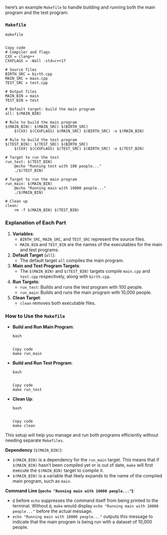  here’s an example `Makefile` to handle building and running both the main program and the test program:

### `Makefile`

```
makefile


Copy code
# Compiler and flags
CXX = clang++
CXXFLAGS = -Wall -std=c++17

# Source files
BIRTH_SRC = birth.cpp
MAIN_SRC = main.cpp
TEST_SRC = test.cpp

# Output files
MAIN_BIN = main
TEST_BIN = test

# Default target: build the main program
all: $(MAIN_BIN)

# Rule to build the main program
$(MAIN_BIN): $(MAIN_SRC) $(BIRTH_SRC)
	$(CXX) $(CXXFLAGS) $(MAIN_SRC) $(BIRTH_SRC) -o $(MAIN_BIN)

# Rule to build the test program
$(TEST_BIN): $(TEST_SRC) $(BIRTH_SRC)
	$(CXX) $(CXXFLAGS) $(TEST_SRC) $(BIRTH_SRC) -o $(TEST_BIN)

# Target to run the test
run_test: $(TEST_BIN)
	@echo "Running test with 100 people..."
	./$(TEST_BIN)

# Target to run the main program
run_main: $(MAIN_BIN)
	@echo "Running main with 10000 people..."
	./$(MAIN_BIN)

# Clean up
clean:
	rm -f $(MAIN_BIN) $(TEST_BIN)
```

### Explanation of Each Part

1. **Variables**:
   - `BIRTH_SRC`, `MAIN_SRC`, and `TEST_SRC` represent the source files.
   - `MAIN_BIN` and `TEST_BIN` are the names of the executables for the main and test programs.
2. **Default Target** (`all`):
   - The default target `all` compiles the main program.
3. **Main and Test Program Targets**:
   - The `$(MAIN_BIN)` and `$(TEST_BIN)` targets compile `main.cpp` and `test.cpp` respectively, along with `birth.cpp`.
4. **Run Targets**:
   - `run_test`: Builds and runs the test program with 100 people.
   - `run_main`: Builds and runs the main program with 10,000 people.
5. **Clean Target**:
   - `clean` removes both executable files.

### How to Use the `Makefile`

- **Build and Run Main Program**:

  ```
  bash
  
  
  Copy code
  make run_main
  ```

- **Build and Run Test Program**:

  ```
  bash
  
  
  Copy code
  make run_test
  ```

- **Clean Up**:

  ```
  bash
  
  
  Copy code
  make clean
  ```

This setup will help you manage and run both programs efficiently without needing separate `Makefiles`.



**Dependency** (`$(MAIN_BIN)`):

- `$(MAIN_BIN)` is a dependency for the `run_main` target. This means that if `$(MAIN_BIN)` hasn’t been compiled yet or is out of date, `make` will first execute the `$(MAIN_BIN)` target to compile it.
- `$(MAIN_BIN)` is a variable that likely expands to the name of the compiled main program, such as `main`.

**Command Line (`@echo "Running main with 10000 people..."`)**:

- `@` before `echo` suppresses the command itself from being printed to the terminal. Without `@`, `make` would display `echo "Running main with 10000 people..."` before the actual message.
- `echo "Running main with 10000 people..."` outputs this message to indicate that the main program is being run with a dataset of 10,000 people.